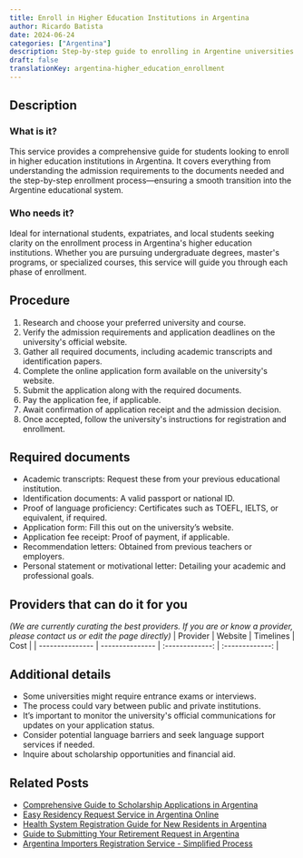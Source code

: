 ```yaml
---
title: Enroll in Higher Education Institutions in Argentina
author: Ricardo Batista
date: 2024-06-24
categories: ["Argentina"]
description: Step-by-step guide to enrolling in Argentine universities. Gather required documents, understand the process, and embark on your educational journey.
draft: false
translationKey: argentina-higher_education_enrollment
---
```


## Description
### What is it?
This service provides a comprehensive guide for students looking to enroll in higher education institutions in Argentina. It covers everything from understanding the admission requirements to the documents needed and the step-by-step enrollment process—ensuring a smooth transition into the Argentine educational system.

### Who needs it?
Ideal for international students, expatriates, and local students seeking clarity on the enrollment process in Argentina's higher education institutions. Whether you are pursuing undergraduate degrees, master's programs, or specialized courses, this service will guide you through each phase of enrollment.

## Procedure

1. Research and choose your preferred university and course.
2. Verify the admission requirements and application deadlines on the university's official website.
3. Gather all required documents, including academic transcripts and identification papers.
4. Complete the online application form available on the university's website.
5. Submit the application along with the required documents.
6. Pay the application fee, if applicable.
7. Await confirmation of application receipt and the admission decision.
8. Once accepted, follow the university's instructions for registration and enrollment.


## Required documents

- Academic transcripts: Request these from your previous educational institution.
- Identification documents: A valid passport or national ID.
- Proof of language proficiency: Certificates such as TOEFL, IELTS, or equivalent, if required.
- Application form: Fill this out on the university’s website.
- Application fee receipt: Proof of payment, if applicable.
- Recommendation letters: Obtained from previous teachers or employers.
- Personal statement or motivational letter: Detailing your academic and professional goals.


## Providers that can do it for you
_(We are currently curating the best providers. If you are or know a provider, please contact us or edit the page directly)_
| Provider        |     Website     |     Timelines    |       Cost      |
| --------------- | --------------- |  :-------------: | :-------------: |

## Additional details

- Some universities might require entrance exams or interviews.
- The process could vary between public and private institutions.
- It’s important to monitor the university's official communications for updates on your application status.
- Consider potential language barriers and seek language support services if needed.
- Inquire about scholarship opportunities and financial aid.

## Related Posts

- [Comprehensive Guide to Scholarship Applications in Argentina](https://tramitit.com/english/guides/argentina/scholarship_application/)
- [Easy Residency Request Service in Argentina Online](https://tramitit.com/english/guides/argentina/residency_request/)
- [Health System Registration Guide for New Residents in Argentina](https://tramitit.com/english/guides/argentina/health_system_registration/)
- [Guide to Submitting Your Retirement Request in Argentina](https://tramitit.com/english/guides/argentina/retirement_request/)
- [Argentina Importers Registration Service - Simplified Process](https://tramitit.com/english/guides/argentina/importers_registration/)